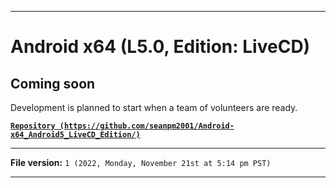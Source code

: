 
***

# Android x64 (L5.0, Edition: LiveCD)

## Coming soon

Development is planned to start when a team of volunteers are ready.

**[`Repository (https://github.com/seanpm2001/Android-x64_Android5_LiveCD_Edition/)`](https://github.com/seanpm2001/Android-x64_Android5_LiveCD_Edition/)**

***

**File version:** `1 (2022, Monday, November 21st at 5:14 pm PST)`

***
